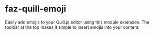 # faz-quill-emoji
Easily add emojis to your Quill.js editor using this module extension. The toolbar at the top makes it simple to insert emojis into your content.

